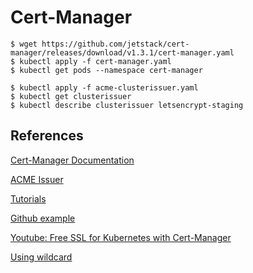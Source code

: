 # Cert-Manager

~~~
$ wget https://github.com/jetstack/cert-manager/releases/download/v1.3.1/cert-manager.yaml
$ kubectl apply -f cert-manager.yaml
$ kubectl get pods --namespace cert-manager

$ kubectl apply -f acme-clusterissuer.yaml
$ kubectl get clusterissuer
$ kubectl describe clusterissuer letsencrypt-staging
~~~

## References

[Cert-Manager Documentation](https://cert-manager.io/docs/installation/kubernetes/)

[ACME Issuer](https://cert-manager.io/docs/configuration/acme/)

[Tutorials](https://cert-manager.io/docs/tutorials/)

[Github example](https://github.com/alexellis/k8s-tls-registry)

[Youtube: Free SSL for Kubernetes with Cert-Manager](https://www.youtube.com/watch?v=hoLUigg4V18)

[Using wildcard](https://github.com/jetstack/cert-manager/issues/2936)
